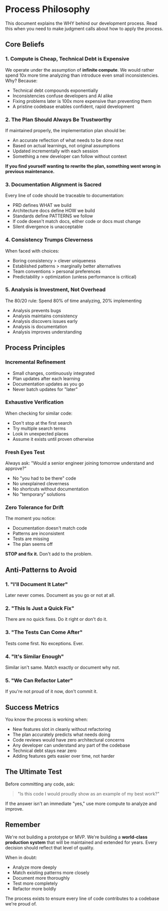 # Process Philosophy

This document explains the WHY behind our development process. Read this when you need to make judgment calls about how to apply the process.

## Core Beliefs

### 1. Compute is Cheap, Technical Debt is Expensive
We operate under the assumption of **infinite compute**. We would rather spend 10x more time analyzing than introduce even small inconsistencies. Why? Because:
- Technical debt compounds exponentially
- Inconsistencies confuse developers and AI alike
- Fixing problems later is 100x more expensive than preventing them
- A pristine codebase enables confident, rapid development

### 2. The Plan Should Always Be Trustworthy
If maintained properly, the implementation plan should be:
- An accurate reflection of what needs to be done next
- Based on actual learnings, not original assumptions
- Updated incrementally with each session
- Something a new developer can follow without context

**If you find yourself wanting to rewrite the plan, something went wrong in previous maintenance.**

### 3. Documentation Alignment is Sacred
Every line of code should be traceable to documentation:
- PRD defines WHAT we build
- Architecture docs define HOW we build
- Standards define PATTERNS we follow
- If code doesn't match docs, either code or docs must change
- Silent divergence is unacceptable

### 4. Consistency Trumps Cleverness
When faced with choices:
- Boring consistency > clever uniqueness
- Established patterns > marginally better alternatives
- Team conventions > personal preferences
- Predictability > optimization (unless performance is critical)

### 5. Analysis is Investment, Not Overhead
The 80/20 rule: Spend 80% of time analyzing, 20% implementing
- Analysis prevents bugs
- Analysis maintains consistency  
- Analysis discovers issues early
- Analysis is documentation
- Analysis improves understanding

## Process Principles

### Incremental Refinement
- Small changes, continuously integrated
- Plan updates after each learning
- Documentation updates as you go
- Never batch updates for "later"

### Exhaustive Verification
When checking for similar code:
- Don't stop at the first search
- Try multiple search terms
- Look in unexpected places
- Assume it exists until proven otherwise

### Fresh Eyes Test
Always ask: "Would a senior engineer joining tomorrow understand and approve?"
- No "you had to be there" code
- No unexplained cleverness
- No shortcuts without documentation
- No "temporary" solutions

### Zero Tolerance for Drift
The moment you notice:
- Documentation doesn't match code
- Patterns are inconsistent
- Tests are missing
- The plan seems off

**STOP and fix it.** Don't add to the problem.

## Anti-Patterns to Avoid

### 1. "I'll Document It Later"
Later never comes. Document as you go or not at all.

### 2. "This Is Just a Quick Fix"
There are no quick fixes. Do it right or don't do it.

### 3. "The Tests Can Come After"
Tests come first. No exceptions. Ever.

### 4. "It's Similar Enough"
Similar isn't same. Match exactly or document why not.

### 5. "We Can Refactor Later"
If you're not proud of it now, don't commit it.

## Success Metrics

You know the process is working when:
- New features slot in cleanly without refactoring
- The plan accurately predicts what needs doing
- Code reviews would have zero architectural concerns
- Any developer can understand any part of the codebase
- Technical debt stays near zero
- Adding features gets easier over time, not harder

## The Ultimate Test

Before committing any code, ask:
> "Is this code I would proudly show as an example of my best work?"

If the answer isn't an immediate "yes," use more compute to analyze and improve.

## Remember

We're not building a prototype or MVP. We're building a **world-class production system** that will be maintained and extended for years. Every decision should reflect that level of quality.

When in doubt:
- Analyze more deeply
- Match existing patterns more closely
- Document more thoroughly
- Test more completely
- Refactor more boldly

The process exists to ensure every line of code contributes to a codebase we're proud of.